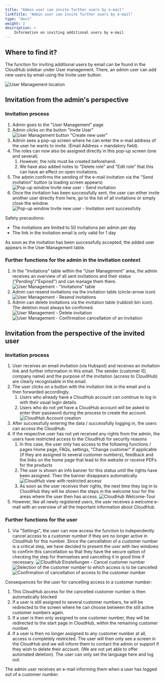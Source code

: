 ```yaml
---
title: "Admin user can invite further users by e-mail"
linkTitle: "Admin user can invite further users by e-mail"
type: "docs"
weight: 2
description: >
    Information on inviting additional users by e-mail
---
```


## Where to find it?
The function for inviting additional users by email can be found in the CloudHub sidebar under User management. There, an admin user can add new users by email using the Invite user button.

![User Management location](../img/admin-user-invite/usr-mngmt-location.png)

## Invitation from the admin's perspective

### Invitation process

1. Admin goes to the "User Management" page
2. Admin clicks on the button "Invite User"
![User Management button "Create new user"](../img/admin-user-invite/usr-mngmt-new-user.png)
3. Admin sees a pop-up screen where he can enter the e-mail address of the user he wants to invite. (Email Address = mandatory field).
4. The roles can now also be assigned directly in this pop-up screen (one and several).
    1. However, the rolls must be created beforehand.
    2. We have also added notes to "Delete role" and "Edit role" that this can have an effect on open invitations.
5. The admin confirms the sending of the e-mail invitation via the "Send invitation" button (a loading screen appears)
![Pop-up window Invite new user - Send invitation](../img/admin-user-invite/pop-up-invite-new-user-3.png)
6. Once the invitation has been successfully sent, the user can either invite another user directly from here, go to the list of all invitations or simply close the window.
![Pop-up window Invite new user - Invitation sent successfully](../img/admin-user-invite/pop-up-invite-new-user-4.png)

Safety precautions:

- The invitations are limited to 50 invitations per admin per day
- The link in the invitation email is only valid for 1 day

As soon as the invitation has been successfully accepted, the added user appears in the User Management table.

### Further functions for the admin in the invitation context

1. In the "Invitations" table within the "User Management" area, the admin receives an overview of all sent invitations and their status ("Pending"/"Expired") and can manage them there.
![User Management - "Invitations" table](../img/admin-user-invite/usr-mngmt-table-invitations-1.png)
2. Admin can resend invitations via the invitation table (circle-arrow icon)
![User Management - Resend invitations ](../img/admin-user-invite/usr-mngmt-resend-invitation.png)
3. Admin can delete invitations via the invitation table (rubbish bin icon). The deletion must always be confirmed.
![User Management - Delete invitation](../img/admin-user-invite/usr-mngmt-delete-invitation.png)
![User Management - Confirmation cancellation of an invitation](../img/admin-user-invite/usr-mngmt-confirm-delete-user.png)

## Invitation from the perspective of the invited user

### Invitation process

1. User receives an email invitation (via Hubspot) and receives an invitation link and further information in this email. The sender (customer ID, company name) and the purpose of the invitation (access to CloudHub) are clearly recognisable in the email.
2. The user clicks on a button with the invitation link in the email and is then forwarded accordingly.
    1. Users who already have a CloudHub account can continue to log in with their usual login details.
    2. Users who do not yet have a CloudHub account will be asked to enter their password during the process to create the account.\
![CloudHub Account creation](../img/admin-user-invite/cloudhub-register-new-account.png)
3. After successfully entering the data / successfully logging in, the users can access the CloudHub.
4. If the respective user has not yet received any rights from the admin, the users have restricted access to the CloudHub for security reasons
    1. In this case, the user only has access to the following functions / pages Home page, FAQs, settings, "Change customer" if applicable (if they are assigned to several customer numbers), feedback and the links on the home page that lead to the website or receive PDFs for the products
    2. The user is shown an info banner for this status until the rights have been assigned. Then the banner disappears automatically
    ![CloudHub view with restricted access](../img/admin-user-invite/cloudhub-restricted-access.png)
    3. As soon as the user receives their rights, the next time they log in to CloudHub they will be shown the steps in the welcome tour for the areas where the user then has access.
    ![CloudHub Welcome-Tour](../img/admin-user-invite/cloudhub-welcome-tour.png)
5. However, like all newly registered users, the user receives a welcome e-mail with an overview of all the important information about CloudHub.

### Further functions for the user

1. Via "Settings", the user can now access the function to independently cancel access to a customer number if they are no longer active in CloudHub for this number. Since the cancellation of a customer number is a critical step, we have decided to present the user with two windows to confirm this cancellation so that they have the secure option of checking the step for themselves and cancelling it in good time if necessary.
![CloudHub Einstellungen - Cancel customer number](../img/admin-user-invite/cloudhub-settings-cancel-access-to-customer-number.png)
![Selection of the customer number to which access is to be cancelled](../img/admin-user-invite/select-customer-number-to-cancel-access.png)
![Confirmation of cancellation of access to the customer number](../img/admin-user-invite/confirm-cancel-access-to-customer-number.png)

Consequences for the user for cancelling access to a customer number:

1. This CloudHub access for the cancelled customer number is then automatically blocked
2. If a user is still assigned to several customer numbers, he will be redirected to the screen where he can choose between the still active customer numbers again.
3. If a user is then only assigned to one customer number, they will be redirected to the start page in CloudHub, within the remaining customer number.
4. If a user is then no longer assigned to any customer number at all, access is completely restricted. The user will then only see a screen in the CloudHub and we will inform them to contact the admin or support if they wish to delete their account. (We are not yet able to offer automated deletion). The user can only set the language here and log out.

The admin user receives an e-mail informing them when a user has logged out of a customer number.
